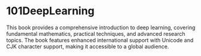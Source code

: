 # 101DeepLearning
This book provides a comprehensive introduction to deep learning, covering fundamental mathematics, practical techniques, and advanced research topics. The book features enhanced international support with Unicode and CJK character support, making it accessible to a global audience.
